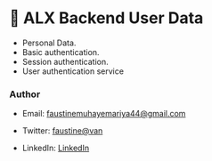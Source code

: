 # 📖 ALX Backend User Data
- Personal Data.
- Basic authentication.
- Session authentication.
- User authentication service

### Author
- Email: [faustinemuhayemariya44@gmail.com]()

- Twitter: [faustine@van](https://twitter.com/44Fatech?s=09)

- LinkedIn: [LinkedIn](https://www.linkedin.com/in/muhayemariya-faustine-404376267?utm_source=share&utm_campaign=share_via&utm_content=profile&utm_medium=android_app)
